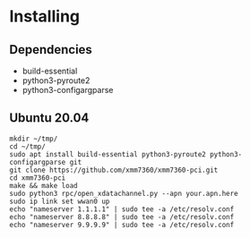 # Installing

## Dependencies

- build-essential
- python3-pyroute2
- python3-configargparse

## Ubuntu 20.04

```
mkdir ~/tmp/
cd ~/tmp/
sudo apt install build-essential python3-pyroute2 python3-configargparse git
git clone https://github.com/xmm7360/xmm7360-pci.git
cd xmm7360-pci
make && make load
sudo python3 rpc/open_xdatachannel.py --apn your.apn.here
sudo ip link set wwan0 up
echo "nameserver 1.1.1.1" | sudo tee -a /etc/resolv.conf
echo "nameserver 8.8.8.8" | sudo tee -a /etc/resolv.conf
echo "nameserver 9.9.9.9" | sudo tee -a /etc/resolv.conf
```
